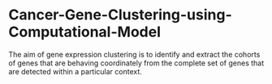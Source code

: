 # Cancer-Gene-Clustering-using-Computational-Model
The aim of gene expression clustering is to identify and extract the cohorts of genes that are behaving coordinately from the complete set of genes that are detected within a particular context. 
